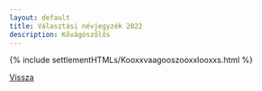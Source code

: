 ```yaml
---
layout: default
title: Választási névjegyzék 2022
description: Kővágószőlős
---
```


{% include settlementHTMLs/Kooxxvaagooszooxxlooxxs.html %}

[Vissza](./)